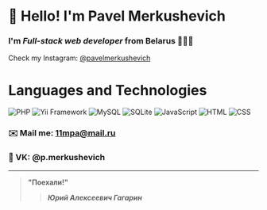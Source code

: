 # 👋 Hello! I'm **Pavel Merkushevich**
### I'm *Full-stack web developer* from Belarus 🌳🇧🇾
 Check my Instagram: [@pavelmerkushevich](https://www.instagram.com/pavelmerkushevich/)

# Languages and Technologies 
![PHP](https://img.shields.io/badge/-PHP-090909?style=flat&logo=php)
![Yii Framework](https://img.shields.io/badge/-Yii%20Framework-090909?style=flat&logo=yiiframework)
![MySQL](https://img.shields.io/badge/-MySQL-090909?style=flat&logo=mysql)
![SQLite](https://img.shields.io/badge/-SQLite-090909?style=flat&logo=sqlite)
![JavaScript](https://img.shields.io/badge/-JavaScript-090909?style=flat&logo=javascript)
![HTML](https://img.shields.io/badge/-HTML-090909?style=flat&logo=html5)
![CSS](https://img.shields.io/badge/-CSS-090909?style=flat&logo=css3)
### ✉️ Mail me: 11mpa@mail.ru
### 📡 VK: @p.merkushevich
---
> **"Поехали!"**
>> ***Юрий Алексеевич Гагарин***
